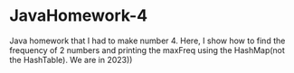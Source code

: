 # JavaHomework-4
Java homework that I had to make number 4. Here, I show how to find the frequency of 2 numbers and printing the maxFreq using the HashMap(not the HashTable). We are in 2023))
